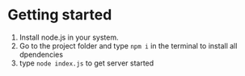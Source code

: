 # Getting started 
1. Install node.js in your system.
2. Go to the project folder and type `npm i` in the terminal to install all dpendencies
3. type `node index.js` to get server started
